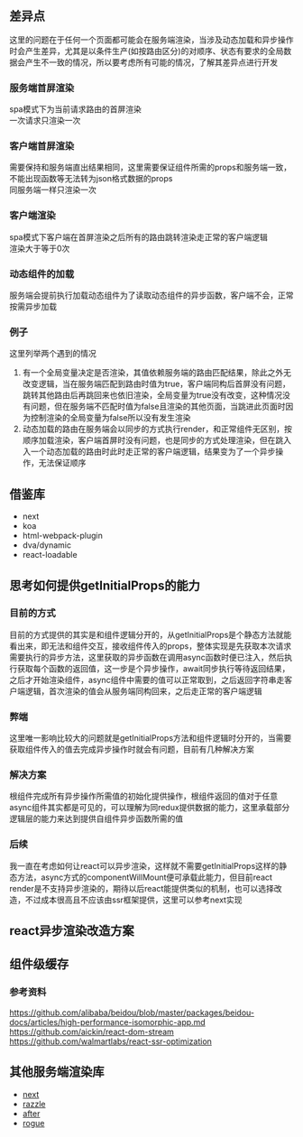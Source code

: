 ## 差异点
这里的问题在于任何一个页面都可能会在服务端渲染，当涉及动态加载和异步操作时会产生差异，尤其是以条件生产(如按路由区分)的对顺序、状态有要求的全局数据会产生不一致的情况，所以要考虑所有可能的情况，了解其差异点进行开发  

### 服务端首屏渲染
spa模式下为当前请求路由的首屏渲染  
一次请求只渲染一次  

### 客户端首屏渲染
需要保持和服务端直出结果相同，这里需要保证组件所需的props和服务端一致，不能出现函数等无法转为json格式数据的props  
同服务端一样只渲染一次  

### 客户端渲染
spa模式下客户端在首屏渲染之后所有的路由跳转渲染走正常的客户端逻辑  
渲染大于等于0次  

### 动态组件的加载
服务端会提前执行加载动态组件为了读取动态组件的异步函数，客户端不会，正常按需异步加载  

### 例子
这里列举两个遇到的情况  
1. 有一个全局变量决定是否渲染，其值依赖服务端的路由匹配结果，除此之外无改变逻辑，当在服务端匹配到路由时值为true，客户端同构后首屏没有问题，跳转其他路由后再跳回来也依旧渲染，全局变量为true没有改变，这种情况没有问题，但在服务端不匹配时值为false且渲染的其他页面，当跳进此页面时因为控制渲染的全局变量为false所以没有发生渲染
2. 动态加载的路由在服务端会以同步的方式执行render，和正常组件无区别，按顺序加载渲染，客户端首屏时没有问题，也是同步的方式处理渲染，但在跳入入一个动态加载的路由时此时走正常的客户端逻辑，结果变为了一个异步操作，无法保证顺序

## 借鉴库
- next
- koa
- html-webpack-plugin
- dva/dynamic
- react-loadable

## 思考如何提供getInitialProps的能力

### 目前的方式
目前的方式提供的其实是和组件逻辑分开的，从getInitialProps是个静态方法就能看出来，即无法和组件交互，接收组件传入的props，整体实现是先获取本次请求需要执行的异步方法，这里获取的异步函数在调用async函数时便已注入，然后执行获取每个函数的返回值，这一步是个异步操作，await同步执行等待返回结果，之后才开始渲染组件，async组件中需要的值可以正常取到，之后返回字符串走客户端逻辑，首次渲染的值会从服务端同构回来，之后走正常的客户端逻辑  

### 弊端
这里唯一影响比较大的问题就是getInitialProps方法和组件逻辑时分开的，当需要获取组件传入的值去完成异步操作时就会有问题，目前有几种解决方案  

### 解决方案
根组件完成所有异步操作所需值的初始化提供操作，根组件返回的值对于任意async组件其实都是可见的，可以理解为同redux提供数据的能力，这里承载部分逻辑层的能力来达到提供自组件异步函数所需的值  

### 后续
我一直在考虑如何让react可以异步渲染，这样就不需要getInitialProps这样的静态方法，async方式的componentWillMount便可承载此能力，但目前react render是不支持异步渲染的，期待以后react能提供类似的机制，也可以选择改造，不过成本很高且不应该由ssr框架提供，这里可以参考next实现  

## react异步渲染改造方案

## 组件级缓存

### 参考资料
https://github.com/alibaba/beidou/blob/master/packages/beidou-docs/articles/high-performance-isomorphic-app.md
https://github.com/aickin/react-dom-stream
https://github.com/walmartlabs/react-ssr-optimization

## 其他服务端渲染库
- [next](https://github.com/zeit/next.js)
- [razzle](https://github.com/jaredpalmer/razzle)
- [after](https://github.com/jaredpalmer/after.js)
- [rogue](https://github.com/alidcastano/rogue.js)
